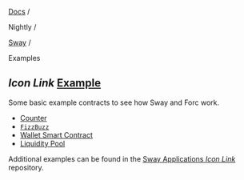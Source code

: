 [Docs](https://docs.fuel.network/) /

Nightly  /

[Sway](https://docs.fuel.network/docs/nightly/sway/) /

Examples

## _Icon Link_ [Example](https://docs.fuel.network/docs/nightly/sway/examples/\#example)

Some basic example contracts to see how Sway and Forc work.

- [Counter](https://docs.fuel.network/docs/nightly/sway/examples/counter/)
- [`FizzBuzz`](https://docs.fuel.network/docs/nightly/sway/examples/fizzbuzz/)
- [Wallet Smart Contract](https://docs.fuel.network/docs/nightly/sway/examples/wallet_smart_contract/)
- [Liquidity Pool](https://docs.fuel.network/docs/nightly/sway/examples/wallet_smart_contract/)

Additional examples can be found in the [Sway Applications _Icon Link_](https://github.com/FuelLabs/sway-applications/tree/master) repository.